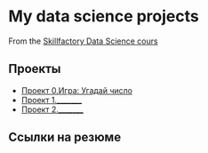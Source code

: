 # My data science projects
From the [Skillfactory Data Science cours](https://skillfactory.ru/data-scientist)

## Проекты

* [Проект 0.Игра: Угадай число](https://github.com/Givilion001/sf/blob/main/home_work_3/game.py)
* [Проект 1._______](______)
* [Проект 2._______](______)

## Ссылки на резюме
